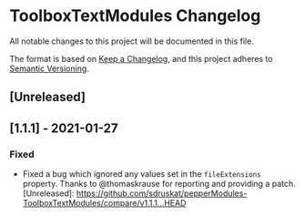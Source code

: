 # ToolboxTextModules Changelog
All notable changes to this project will be documented in this file.

The format is based on [Keep a Changelog](https://keepachangelog.com/en/1.0.0/),
and this project adheres to [Semantic Versioning](https://semver.org/spec/v2.0.0.html).

## [Unreleased]

## [1.1.1] - 2021-01-27

### Fixed

- Fixed a bug which ignored any values set in the `fileExtensions` property. Thanks to @thomaskrause for reporting and providing a patch.
[Unreleased]: https://github.com/sdruskat/pepperModules-ToolboxTextModules/compare/v1.1.1...HEAD
